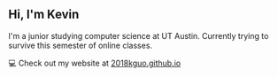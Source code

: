 ## Hi, I'm Kevin

I'm a junior studying computer science at UT Austin. Currently trying to survive this semester of online classes.

💻 Check out my website at [2018kguo.github.io](2018kguo.github.io)
